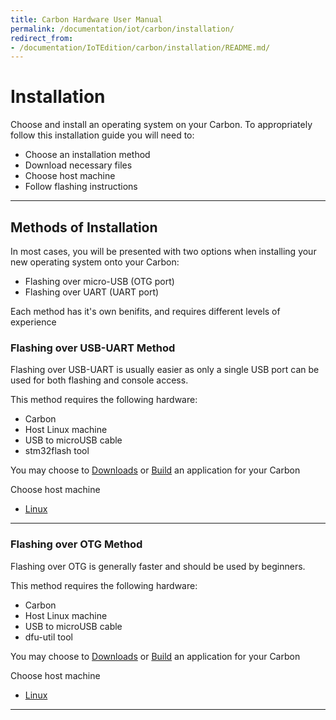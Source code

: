 ```yaml
---
title: Carbon Hardware User Manual
permalink: /documentation/iot/carbon/installation/
redirect_from:
- /documentation/IoTEdition/carbon/installation/README.md/
---
```

# Installation

Choose and install an operating system on your Carbon. To appropriately follow this installation guide you will need to:

- Choose an installation method
- Download necessary files
- Choose host machine
- Follow flashing instructions

***

## Methods of Installation

In most cases, you will be presented with two options when installing your new operating system onto your Carbon:

- Flashing over micro-USB (OTG port)
- Flashing over UART (UART port)

Each method has it's own benifits, and requires different levels of experience

### Flashing over USB-UART Method

Flashing over USB-UART is usually easier as only a single USB port can be used for both flashing and console access.

This method requires the following hardware:

- Carbon
- Host Linux machine
- USB to microUSB cable
- stm32flash tool

You may choose to [Downloads](../downloads/) or [Build](../build/) an application for your Carbon

Choose host machine

- [Linux](linux-uart.md)

***

### Flashing over OTG Method

Flashing over OTG is generally faster and should be used by beginners.

This method requires the following hardware:

- Carbon
- Host Linux machine
- USB to microUSB cable
- dfu-util tool

You may choose to [Downloads](../downloads/) or [Build](../build/) an application for your Carbon

Choose host machine

- [Linux](linux-otg.md)

***
